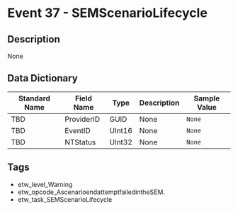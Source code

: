 # Event 37 - SEMScenarioLifecycle

## Description
None

## Data Dictionary
|Standard Name|Field Name|Type|Description|Sample Value|
|---|---|---|---|---|
|TBD|ProviderID|GUID|None|`None`|
|TBD|EventID|UInt16|None|`None`|
|TBD|NTStatus|UInt32|None|`None`|

## Tags
* etw_level_Warning
* etw_opcode_AscenarioendattemptfailedintheSEM.
* etw_task_SEMScenarioLifecycle